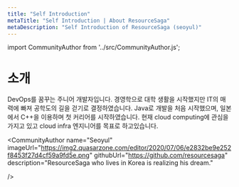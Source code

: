 ```yaml
---
title: "Self Introduction"
metaTitle: "Self Introduction | About ResourceSaga"
metaDescription: "Self Introduction of ResourceSaga (seoyul)"
---
```


import CommunityAuthor from '../src/CommunityAuthor.js';

# 소개
 DevOps를 꿈꾸는 주니어 개발자입니다.  경영학으로 대학 생활을 시작했지만 IT의 매력에 빠져 공학도의 길을 걷기로 결정하였습니다.
Java로 개발을 처음 시작했으며, 일본에서 C++을 이용하며 첫 커리어를 시작하였습니다. 현재 cloud computing에 관심을 가지고 있고 cloud infra 엔지니어를 목표로 하고있습니다.


<CommunityAuthor 
    name="Seoyul"
    imageUrl="https://img2.quasarzone.com/editor/2020/07/06/e2832be9e252f8453f27d4cf59a9fd5e.png"
    githubUrl="https://github.com/resourcesaga"
    description="ResourceSaga who lives in Korea is realizing his dream."

/>

